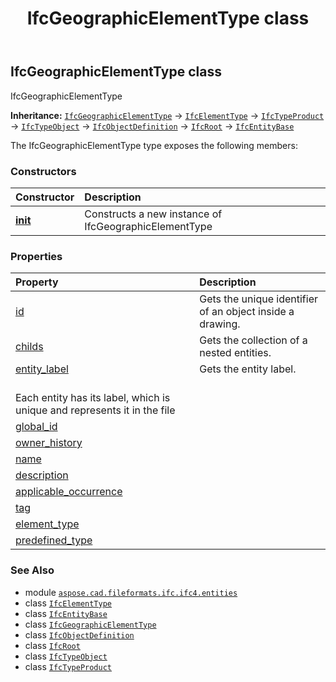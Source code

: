 ﻿---
title: IfcGeographicElementType class
second_title: Aspose.CAD for Python via .NET API References
description: 
type: docs
weight: 3010
url: /python-net/aspose.cad.fileformats.ifc.ifc4.entities/ifcgeographicelementtype/
is_root: false
---

## IfcGeographicElementType class

IfcGeographicElementType



**Inheritance:** [`IfcGeographicElementType`](/cad/python-net/aspose.cad.fileformats.ifc.ifc4.entities/ifcgeographicelementtype) → 
[`IfcElementType`](/cad/python-net/aspose.cad.fileformats.ifc.ifc4.entities/ifcelementtype) → 
[`IfcTypeProduct`](/cad/python-net/aspose.cad.fileformats.ifc.ifc4.entities/ifctypeproduct) → 
[`IfcTypeObject`](/cad/python-net/aspose.cad.fileformats.ifc.ifc4.entities/ifctypeobject) → 
[`IfcObjectDefinition`](/cad/python-net/aspose.cad.fileformats.ifc.ifc4.entities/ifcobjectdefinition) → 
[`IfcRoot`](/cad/python-net/aspose.cad.fileformats.ifc.ifc4.entities/ifcroot) → 
[`IfcEntityBase`](/cad/python-net/aspose.cad.fileformats.ifc/ifcentitybase)



The IfcGeographicElementType type exposes the following members:

### Constructors
| Constructor | Description |
| :- | :- |
| [__init__](/cad/python-net/aspose.cad.fileformats.ifc.ifc4.entities/ifcgeographicelementtype/__init__/#) | Constructs a new instance of IfcGeographicElementType |


### Properties
| Property | Description |
| :- | :- |
| [id](/cad/python-net/aspose.cad.fileformats.ifc.ifc4.entities/ifcgeographicelementtype/id) | Gets the unique identifier of an object inside a drawing. |
| [childs](/cad/python-net/aspose.cad.fileformats.ifc.ifc4.entities/ifcgeographicelementtype/childs) | Gets the collection of a nested entities. |
| [entity_label](/cad/python-net/aspose.cad.fileformats.ifc.ifc4.entities/ifcgeographicelementtype/entity_label) | Gets the entity label.<br/>Each entity has its label, which is unique and represents it in the file |
| [global_id](/cad/python-net/aspose.cad.fileformats.ifc.ifc4.entities/ifcgeographicelementtype/global_id) |  |
| [owner_history](/cad/python-net/aspose.cad.fileformats.ifc.ifc4.entities/ifcgeographicelementtype/owner_history) |  |
| [name](/cad/python-net/aspose.cad.fileformats.ifc.ifc4.entities/ifcgeographicelementtype/name) |  |
| [description](/cad/python-net/aspose.cad.fileformats.ifc.ifc4.entities/ifcgeographicelementtype/description) |  |
| [applicable_occurrence](/cad/python-net/aspose.cad.fileformats.ifc.ifc4.entities/ifcgeographicelementtype/applicable_occurrence) |  |
| [tag](/cad/python-net/aspose.cad.fileformats.ifc.ifc4.entities/ifcgeographicelementtype/tag) |  |
| [element_type](/cad/python-net/aspose.cad.fileformats.ifc.ifc4.entities/ifcgeographicelementtype/element_type) |  |
| [predefined_type](/cad/python-net/aspose.cad.fileformats.ifc.ifc4.entities/ifcgeographicelementtype/predefined_type) |  |



### See Also
* module [`aspose.cad.fileformats.ifc.ifc4.entities`](..)
* class [`IfcElementType`](/cad/python-net/aspose.cad.fileformats.ifc.ifc4.entities/ifcelementtype)
* class [`IfcEntityBase`](/cad/python-net/aspose.cad.fileformats.ifc/ifcentitybase)
* class [`IfcGeographicElementType`](/cad/python-net/aspose.cad.fileformats.ifc.ifc4.entities/ifcgeographicelementtype)
* class [`IfcObjectDefinition`](/cad/python-net/aspose.cad.fileformats.ifc.ifc4.entities/ifcobjectdefinition)
* class [`IfcRoot`](/cad/python-net/aspose.cad.fileformats.ifc.ifc4.entities/ifcroot)
* class [`IfcTypeObject`](/cad/python-net/aspose.cad.fileformats.ifc.ifc4.entities/ifctypeobject)
* class [`IfcTypeProduct`](/cad/python-net/aspose.cad.fileformats.ifc.ifc4.entities/ifctypeproduct)

